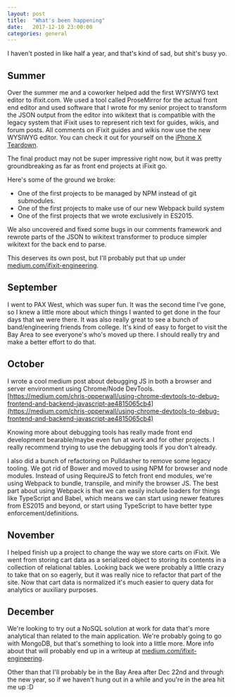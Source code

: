 ```yaml
---
layout: post
title:  "What's been happening"
date:   2017-12-10 23:00:00
categories: general
---
```


I haven't posted in like half a year, and that's kind of sad, but shit's busy yo.

## Summer

Over the summer me and a coworker helped add the first WYSIWYG text editor to ifixit.com. We used a tool called ProseMirror for the actual front end editor and used software that I wrote for my senior project to transform the JSON output from the editor into wikitext that is compatible with the legacy system that iFixit uses to represent rich text for guides, wikis, and forum posts. All comments on iFixit guides and wikis now use the new WYSIWYG editor. You can check it out for yourself on the [iPhone X Teardown](https://www.ifixit.com/Teardown/iPhone+X+Teardown/98975).

The final product may not be super impressive right now, but it was pretty groundbreaking as far as front end projects at iFixit go.

Here's some of the ground we broke:
* One of the first projects to be managed by NPM instead of git submodules.
* One of the first projects to make use of our new Webpack build system
* One of the first projects that we wrote exclusively in ES2015.

We also uncovered and fixed some bugs in our comments framework and rewrote parts of the JSON to wikitext transformer to produce simpler wikitext for the back end to parse.

This deserves its own post, but I'll probably put that up under [medium.com/ifixit-engineering](https://medium.com/ifixit-engineering).

## September

I went to PAX West, which was super fun. It was the second time I've gone, so I knew a little more about which things I wanted to get done in the four days that we were there. It was also really great to see a bunch of band/engineering friends from college. It's kind of easy to forget to visit the Bay Area to see everyone's who's moved up there. I should really try and make a better effort to do that.

## October

I wrote a cool medium post about debugging JS in both a browser and server environment using Chrome/Node DevTools. [https://medium.com/chris-opperwall/using-chrome-devtools-to-debug-frontend-and-backend-javascript-ae4815065cb4](https://medium.com/chris-opperwall/using-chrome-devtools-to-debug-frontend-and-backend-javascript-ae4815065cb4)

Knowing more about debugging tools has really made front end development bearable/maybe even fun at work and for other projects. I really recommend trying to use the debugging tools if you don't already.

I also did a bunch of refactoring on Pulldasher to remove some legacy tooling. We got rid of Bower and moved to using NPM for browser and node modules. Instead of using RequireJS to fetch front end modules, we're using Webpack to bundle, transpile, and minify the browser JS. The best part about using Webpack is that we can easily include loaders for things like TypeScript and Babel, which means we can start using newer features from ES2015 and beyond, or start using TypeScript to have better type enforcement/definitions.

## November

I helped finish up a project to change the way we store carts on iFixit. We went from storing cart data as a serialized object to storing its contents in a collection of relational tables. Looking back we were probably a little crazy to take that on so eagerly, but it was really nice to refactor that part of the site. Now that cart data is normalized it's much easier to query data for analytics or auxiliary purposes.

## December

We're looking to try out a NoSQL solution at work for data that's more analytical than related to the main application. We're probably going to go with MongoDB, but that's something to look into a little more. More info about that will probably end up in a writeup at [medium.com/ifixit-engineering](https://medium.com/ifixit-engineering).

Other than that I'll probably be in the Bay Area after Dec 22nd and through the new year, so if we haven't hung out in a while and you're in the area hit me up :D
